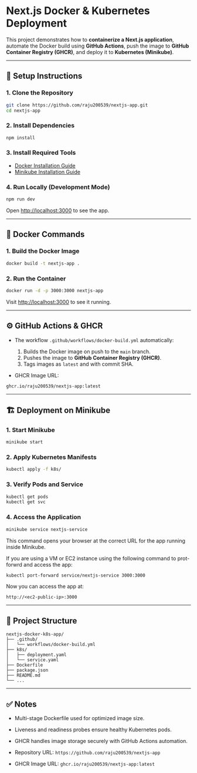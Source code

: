 # Next.js Docker & Kubernetes Deployment

This project demonstrates how to **containerize a Next.js application**, automate the Docker build using **GitHub Actions**, push the image to **GitHub Container Registry (GHCR)**, and deploy it to **Kubernetes (Minikube)**.

---

## 🚀 Setup Instructions

### 1. Clone the Repository

```bash
git clone https://github.com/raju200539/nextjs-app.git
cd nextjs-app
```

### 2. Install Dependencies

```bash
npm install
```

### 3. Install Required Tools

* [Docker Installation Guide](https://docs.docker.com/get-docker/)
* [Minikube Installation Guide](https://minikube.sigs.k8s.io/docs/start/)

### 4. Run Locally (Development Mode)

```bash
npm run dev
```

Open [http://localhost:3000](http://localhost:3000) to see the app.

---

## 🐳 Docker Commands

### 1. Build the Docker Image

```bash
docker build -t nextjs-app .
```

### 2. Run the Container

```bash
docker run -d -p 3000:3000 nextjs-app
```

Visit [http://localhost:3000](http://localhost:3000) to see it running.

---

## ⚙️ GitHub Actions & GHCR

* The workflow `.github/workflows/docker-build.yml` automatically:

  1. Builds the Docker image on push to the `main` branch.
  2. Pushes the image to **GitHub Container Registry (GHCR)**.
  3. Tags images as `latest` and with commit SHA.

* GHCR Image URL:

```
ghcr.io/raju200539/nextjs-app:latest
```

---

## 🏗️ Deployment on Minikube

### 1. Start Minikube

```bash
minikube start
```

### 2. Apply Kubernetes Manifests

```bash
kubectl apply -f k8s/
```

### 3. Verify Pods and Service

```bash
kubectl get pods
kubectl get svc
```

### 4. Access the Application

```bash
minikube service nextjs-service
```

This command opens your browser at the correct URL for the app running inside Minikube.

If you are using a VM or EC2 instance using the following command to prot-forwrd and access the app:

```bash
kubectl port-forward service/nextjs-service 3000:3000
```
Now you can access the app at:
```
http://<ec2-public-ip>:3000
```
---

## 📂 Project Structure

```
nextjs-docker-k8s-app/
├── .github/
│   └── workflows/docker-build.yml
├── k8s/
│   ├── deployment.yaml
│   └── service.yaml
├── Dockerfile
├── package.json
├── README.md
└── ...
```

---

## ✅ Notes

* Multi-stage Dockerfile used for optimized image size.
* Liveness and readiness probes ensure healthy Kubernetes pods.
* GHCR handles image storage securely with GitHub Actions automation.


* Repository URL: `https://github.com/raju200539/nextjs-app`
* GHCR Image URL: `ghcr.io/raju200539/nextjs-app:latest`
